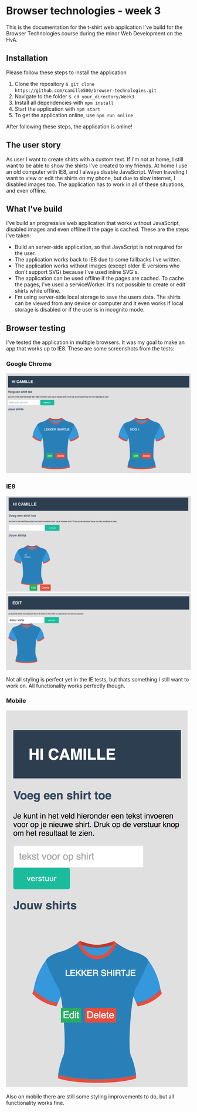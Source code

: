 # Browser technologies - week 3

This is the documentation for the t-shirt web application I've build for the Browser Technologies course during the minor Web Development on the HvA.

## Installation

Please follow these steps to install the application

1. Clone the repository ```$ git clone https://github.com/camille500/browser-technologies.git```
2. Navigate to the folder ```$ cd your_directory/Week3```
3. Install all dependencies with ```npm install```
4. Start the application with ```npm start```
5. To get the application online, use ```npm run online```

After following these steps, the application is online!

## The user story

As user I want to create shirts with a custom text. If I'm not at home, I still want to be able to show the shirts I've created to my friends. At home I use an old computer with IE8, and I always disable JavaScript. When traveling I want to view or edit the shirts on my phone, but due to slow internet, I disabled images too. The application has to work in all of these situations, and even offline.

## What I've build

I've build an progressive web application that works without JavaScript, disabled images and even offline if the page is cached. These are the steps i've taken:

- Build an server-side application, so that JavaScript is not required for the user.
- The application works back to IE8 due to some fallbacks I've written.
- The application works without images (except older IE versions who don't support SVG) because I've used inline SVG's.
- The application can be used offline if the pages are cached. To cache the pages, i've used a serviceWorker. It's not possible to create or edit shirts while offline.
- I'm using server-side local storage to save the users data. The shirts can be viewed from any device or computer and it even works if local storage is disabled or if the user is in incognito mode.

## Browser testing

I've tested the application in multiple browsers. It was my goal to make an app that works up to IE8. These are some screenshots from the tests:

### Google Chrome
![Chrome](/images/1.png)

### IE8
![IE8](/images/2.png)
![IE8](/images/3.png)

Not all styling is perfect yet in the IE tests, but thats something I still want to work on. All functionality works perfectly though.

### Mobile
![Mobile](/images/4.png)

Also on mobile there are still some styling improvements to do, but all functionality works fine.

